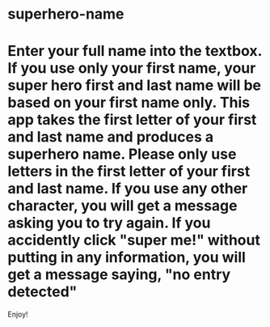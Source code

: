 superhero-name
==============
Enter your full name into the textbox.
If you use only your first name, your super hero first and last name will be based on your first name only.
This app takes the first letter of your first and last name and produces a superhero name. 
Please only use letters in the first letter of your first and last name. If you use any other character, 
you will get a message asking you to try again.
If you accidently click "super me!" without putting in any information, you will get a message saying, "no entry detected"
===============
Enjoy!
